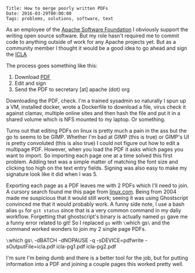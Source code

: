     Title: How to merge poorly written PDFs
    Date: 2016-03-29T00:00:00
    Tags: problems, solutions, software, text

As an employee of the [Apache Software Foundation](https://apache.org) I 
obviously support the writing open source software.  But my role hasn't required
me to commit code to anything outside of work for any Apache projects yet. But 
as a community member I thought it would be a good idea to go ahead and sign the [ICLA](https://www.apache.org/dev/new-committers-guide.html)

<!-- more -->

The process goes something like this:

1. Download [PDF](https://www.apache.org/licenses/icla.pdf)
2. Edit and sign
3. Send the PDF to secretary [at] apache (dot) org

Downloading the PDF, check.  I'm a trained sysadmin so naturally I spun up a VM,
installed docker, wrote a Dockerfile to download a file, virus check it against
clamav, multiple online sites and then hash the file and put it in a shared
volume which is NFS mounted to my laptop.  Or something.

Turns out that editing PDFs on linux is pretty much a pain in the
ass but the go to seems to be GIMP.  Whether I'm bad at GIMP (this is true) or
GIMP's UI is pretty convoluted (this is also true) I could not figure out how to
edit a multipage PDF.  However, when you load the PDF it asks which pages you
want to import.  So importing each page one at a time solved this first problem.
Adding text was a simple matter of matching the font size and clicking too high
on the text entry fields.  Signing was also easy to make my signature look like
it did when I was 5.

Exporting each page as a PDF leaves me with 2 PDFs which I'll need to join.  A
cursory search found me this page from [linux.com](https://www.linux.com/news/software/applications/8229-putting-together-pdf-files).
Being from 2004 made me suspicious that it would still work; seeing it was using
Ghostscript convinced me that it would probably work.  A funny side note, I use
a bash alias `gs` for `git status` since that is a very common command in my
daliy workflow.  Forgetting that ghostscript's binary is actually named `gs`
gave me a funny error related to git!  So I replaced `gs` with `\`which gs`\` and
the command worked wonders to join my 2 single page PDFs.

`\`which gs`\` -dBATCH -dNOPAUSE -q -sDEVICE=pdfwrite -sOutputFile=icla.pdf icla-pg1.pdf icla-pg2.pdf

I'm sure I'm being dumb and there is a better tool for the job, but for putting
information into a PDF and joining a couple pages this worked pretty well.
